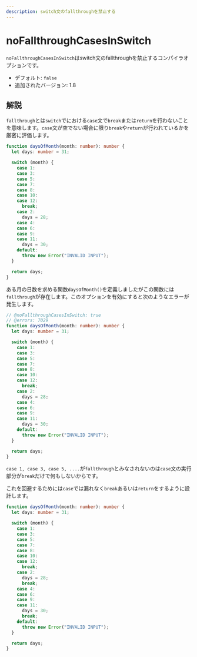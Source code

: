 ```yaml
---
description: switch文のfallthroughを禁止する
---
```


# noFallthroughCasesInSwitch

`noFallthroughCasesInSwitch`はswitch文のfallthroughを禁止するコンパイラオプションです。

- デフォルト: `false`
- 追加されたバージョン: 1.8

## 解説

`fallthrough`とは`switch`でにおける`case`文で`break`または`return`を行わないことを意味します。`case`文が空でない場合に限り`break`や`return`が行われているかを厳密に評価します。

```ts twoslash
function daysOfMonth(month: number): number {
  let days: number = 31;

  switch (month) {
    case 1:
    case 3:
    case 5:
    case 7:
    case 8:
    case 10:
    case 12:
      break;
    case 2:
      days = 28;
    case 4:
    case 6:
    case 9:
    case 11:
      days = 30;
    default:
      throw new Error("INVALID INPUT");
  }

  return days;
}
```

ある月の日数を求める関数`daysOfMonth()`を定義しましたがこの関数には`fallthrough`が存在します。このオプションを有効にすると次のようなエラーが発生します。

```ts twoslash
// @noFallthroughCasesInSwitch: true
// @errors: 7029
function daysOfMonth(month: number): number {
  let days: number = 31;

  switch (month) {
    case 1:
    case 3:
    case 5:
    case 7:
    case 8:
    case 10:
    case 12:
      break;
    case 2:
      days = 28;
    case 4:
    case 6:
    case 9:
    case 11:
      days = 30;
    default:
      throw new Error("INVALID INPUT");
  }

  return days;
}
```

`case 1, case 3, case 5, ....`が`fallthrough`とみなされないのは`case`文の実行部分が`break`だけで何もしないからです。

これを回避するためには`case`では漏れなく`break`あるいは`return`をするように設計します。

```ts twoslash
function daysOfMonth(month: number): number {
  let days: number = 31;

  switch (month) {
    case 1:
    case 3:
    case 5:
    case 7:
    case 8:
    case 10:
    case 12:
      break;
    case 2:
      days = 28;
      break;
    case 4:
    case 6:
    case 9:
    case 11:
      days = 30;
      break;
    default:
      throw new Error("INVALID INPUT");
  }

  return days;
}
```
